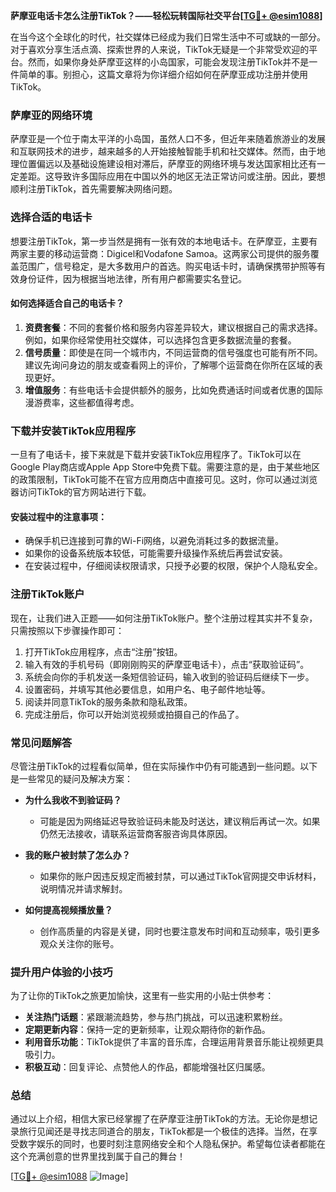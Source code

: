 **萨摩亚电话卡怎么注册TikTok？——轻松玩转国际社交平台[[TG💪+ @esim1088](https://t.me/s/esim1088)]**

在当今这个全球化的时代，社交媒体已经成为我们日常生活中不可或缺的一部分。对于喜欢分享生活点滴、探索世界的人来说，TikTok无疑是一个非常受欢迎的平台。然而，如果你身处萨摩亚这样的小岛国家，可能会发现注册TikTok并不是一件简单的事。别担心，这篇文章将为你详细介绍如何在萨摩亚成功注册并使用TikTok。

### 萨摩亚的网络环境

萨摩亚是一个位于南太平洋的小岛国，虽然人口不多，但近年来随着旅游业的发展和互联网技术的进步，越来越多的人开始接触智能手机和社交媒体。然而，由于地理位置偏远以及基础设施建设相对滞后，萨摩亚的网络环境与发达国家相比还有一定差距。这导致许多国际应用在中国以外的地区无法正常访问或注册。因此，要想顺利注册TikTok，首先需要解决网络问题。

### 选择合适的电话卡

想要注册TikTok，第一步当然是拥有一张有效的本地电话卡。在萨摩亚，主要有两家主要的移动运营商：Digicel和Vodafone Samoa。这两家公司提供的服务覆盖范围广，信号稳定，是大多数用户的首选。购买电话卡时，请确保携带护照等有效身份证件，因为根据当地法律，所有用户都需要实名登记。

#### 如何选择适合自己的电话卡？

1. **资费套餐**：不同的套餐价格和服务内容差异较大，建议根据自己的需求选择。例如，如果你经常使用社交媒体，可以选择包含更多数据流量的套餐。
2. **信号质量**：即使是在同一个城市内，不同运营商的信号强度也可能有所不同。建议先询问身边的朋友或查看网上的评价，了解哪个运营商在你所在区域的表现更好。
3. **增值服务**：有些电话卡会提供额外的服务，比如免费通话时间或者优惠的国际漫游费率，这些都值得考虑。

### 下载并安装TikTok应用程序

一旦有了电话卡，接下来就是下载并安装TikTok应用程序了。TikTok可以在Google Play商店或Apple App Store中免费下载。需要注意的是，由于某些地区的政策限制，TikTok可能不在官方应用商店中直接可见。这时，你可以通过浏览器访问TikTok的官方网站进行下载。

#### 安装过程中的注意事项：

- 确保手机已连接到可靠的Wi-Fi网络，以避免消耗过多的数据流量。
- 如果你的设备系统版本较低，可能需要升级操作系统后再尝试安装。
- 在安装过程中，仔细阅读权限请求，只授予必要的权限，保护个人隐私安全。

### 注册TikTok账户

现在，让我们进入正题——如何注册TikTok账户。整个注册过程其实并不复杂，只需按照以下步骤操作即可：

1. 打开TikTok应用程序，点击“注册”按钮。
2. 输入有效的手机号码（即刚刚购买的萨摩亚电话卡），点击“获取验证码”。
3. 系统会向你的手机发送一条短信验证码，输入收到的验证码后继续下一步。
4. 设置密码，并填写其他必要信息，如用户名、电子邮件地址等。
5. 阅读并同意TikTok的服务条款和隐私政策。
6. 完成注册后，你可以开始浏览视频或拍摄自己的作品了。

### 常见问题解答

尽管注册TikTok的过程看似简单，但在实际操作中仍有可能遇到一些问题。以下是一些常见的疑问及解决方案：

- **为什么我收不到验证码？**
  - 可能是因为网络延迟导致验证码未能及时送达，建议稍后再试一次。如果仍然无法接收，请联系运营商客服咨询具体原因。
  
- **我的账户被封禁了怎么办？**
  - 如果你的账户因违反规定而被封禁，可以通过TikTok官网提交申诉材料，说明情况并请求解封。

- **如何提高视频播放量？**
  - 创作高质量的内容是关键，同时也要注意发布时间和互动频率，吸引更多观众关注你的账号。

### 提升用户体验的小技巧

为了让你的TikTok之旅更加愉快，这里有一些实用的小贴士供参考：

- **关注热门话题**：紧跟潮流趋势，参与热门挑战，可以迅速积累粉丝。
- **定期更新内容**：保持一定的更新频率，让观众期待你的新作品。
- **利用音乐功能**：TikTok提供了丰富的音乐库，合理运用背景音乐能让视频更具吸引力。
- **积极互动**：回复评论、点赞他人的作品，都能增强社区归属感。

### 总结

通过以上介绍，相信大家已经掌握了在萨摩亚注册TikTok的方法。无论你是想记录旅行见闻还是寻找志同道合的朋友，TikTok都是一个极佳的选择。当然，在享受数字娱乐的同时，也要时刻注意网络安全和个人隐私保护。希望每位读者都能在这个充满创意的世界里找到属于自己的舞台！

[[TG💪+ @esim1088](https://t.me/s/esim1088) ![Image](https://i.postimg.cc/4NQfJmqS/Snipaste-2025-05-13-00-14-12.png)]